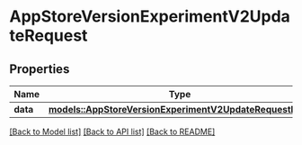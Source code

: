# AppStoreVersionExperimentV2UpdateRequest

## Properties

Name | Type | Description | Notes
------------ | ------------- | ------------- | -------------
**data** | [**models::AppStoreVersionExperimentV2UpdateRequestData**](AppStoreVersionExperimentV2UpdateRequest_data.md) |  | 

[[Back to Model list]](../README.md#documentation-for-models) [[Back to API list]](../README.md#documentation-for-api-endpoints) [[Back to README]](../README.md)



